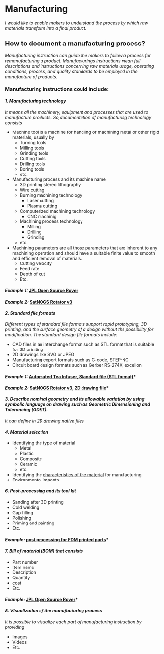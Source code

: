 # **Manufacturing**

*I would like to enable makers to understand the process by which raw materials transform into a final product.*

## **How to document a manufacturing process?**


*Manufacturing instruction can guide the makers to follow a process for remanufacturing a product. Manufacturings instructions mean full descriptions and instructions concerning raw materials usage, operating conditions, process, and quality standards to be employed in the manufacture of products.*


 ### **Manufacturing instructions could include:** 
 
 #### *1. Manufacturing technology*
 
 *It means all the machinery, equipment and processes that are used to manufacture products. So,documentation of manufacturing technology consists*

   - Machine tool is a machine for handling or machining metal or other rigid materials, usually by
     - Turning tools
     - Milling tools
     - Grinding tools
     - Cutting tools
     - Drilling tools
     - Boring tools
     - etc. 
  - Manufacturing process and its machine name  
     - 3D printing stereo lithography
     - Wire cutting
     - Burning machining technology 
       - Laser cutting
       - Plasma cutting
     - Computerized machining technology 
       - CNC machinig 
     - Machining process technology
       - Milling
       - Drilling
       - Grinding
     - etc.
   - Machining parameters are all those parameters that are inherent to any machining operation and should have a suitable finite value to smooth and efficient removal of materials.
     - Cutting velocity
     - Feed rate
     - Depth of cut
     - Etc.
   
   #### *Example 1:* [JPL Open Source Rover](https://github.com/nasa-jpl/open-source-rover/tree/master/mechanical/body_assembly#3-machiningfabrication)
   
   #### *Example 2:* [SatNOGS Rotator v3](https://wiki.satnogs.org/SatNOGS_Rotator_v3#Build_Sequence) 
   
#### *2. Standard file formats*

*Different types of standard file formats support rapid prototyping, 3D printing, and the surface geometry of a design without the possibility for modification. The standard design file formats include:*
 
  - CAD files in an interchange format such as STL format that is suitable for 3D priniting 
  - 2D drawings like SVG or JPEG
  - Manufacturing export formats such as G-code, STEP-NC
  - Circuit board design formats such as Gerber RS-274X, excellon 

#### *Example 1:* [Automated Tea Infuser, Standard file (STL format)](https://wikifactory.com/+fablabbratislava/automated-tea-infuser/contributions/3f2c490)*

#### *Example 2:* [SatNOGS Rotator v3](https://wiki.satnogs.org/SatNOGS_Rotator_v3#Specifications), [2D drawing file](https://wiki.satnogs.org/File:C1001.png)*

    
#### *3. Describe nominal geometry and its allowable variation by using symbolic language on drawing such as Geometric Dimensioning and Tolerancing (GD&T).*

 *It can define in [2D drawing native files](https://github.com/OPEN-NEXT/wp2.3_template/blob/main/Documentation/3.%20Design/Structural%20model/Mechanics/README.md#2-modelling-a-design-in-native-file-format)*


#### *4. Material selection*

 - Identifying the type of material
    - Metal
    - Plastic
    - Composite
    - Ceramic
    - etc.
- Identifying the [characteristics of the material](https://github.com/OPEN-NEXT/wp2.3_template/tree/main/Documentation/3.%20Design/Structural%20model/Mechanics#3-characteristics-of-the-materials) for manufacturing
- Environmental impacts  

#### *6. Post-processing and its tool kit*
 
   - Sanding after 3D printing
   - Cold welding
   - Gap filling
   - Polishing
   - Priming and painting
   - Etc. 
   
   #### *Example:* [post processing for FDM printed parts](https://www.3dhubs.com/knowledge-base/post-processing-fdm-printed-parts/#introduction)*
   
#### *7. Bill of material (BOM) that consists*

   - Part number
   - Item name
   - Description
   - Quantity
   - cost
   - Etc.

 #### *Example:* [JPL Open Source Rover](https://github.com/nasa-jpl/open-source-rover/tree/master/bill_of_materials)*


#### *8. Visualization of the manufacturing process*

*It is possible to visualize each part of manufacturing instruction by providing*

- Images 
- Videos 
- Etc.
 ```
